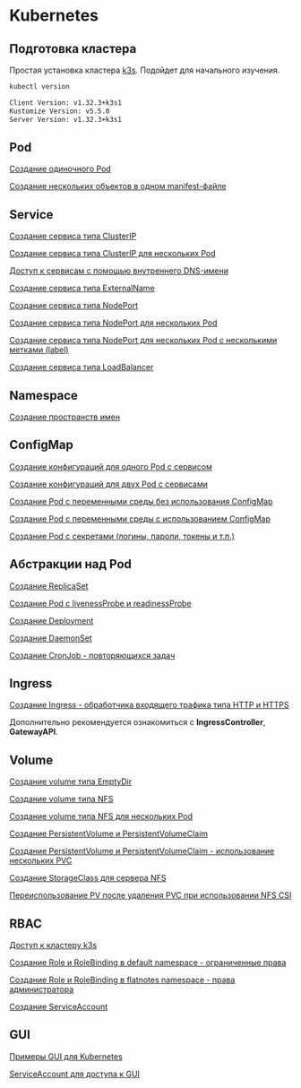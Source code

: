 # Kubernetes

## Подготовка кластера

Простая установка кластера [k3s](cluster-k3s-init.md). Подойдет для начального изучения.

```bash
kubectl version

Client Version: v1.32.3+k3s1
Kustomize Version: v5.5.0
Server Version: v1.32.3+k3s1
```

## Pod

[Создание одиночного Pod](manifests/pod-single.yaml)

[Создание нескольких объектов в одном manifest-файле](manifests/pod-several.yaml)

## Service

[Создание сервиса типа ClusterIP](manifests/service-clusterip-singlepod.yaml)

[Создание сервиса типа ClusterIP для нескольких Pod](manifests/service-clusterip-multipod.yaml)

[Доступ к сервисам с помощью внутреннего DNS-имени](manifests/service-access-via-dns.yaml)

[Создание сервиса типа ExternalName](manifests/service-externalname.yaml)

[Создание сервиса типа NodePort](manifests/service-nodeport.yaml)

[Создание сервиса типа NodePort для нескольких Pod](manifests/service-nodeport-multipod.yaml)

[Создание сервиса типа NodePort для нескольких Pod с несколькими метками (label)](manifests/service-nodeport-labels.yaml)

[Создание сервиса типа LoadBalancer](manifests/service-loadbalancer.yaml)

## Namespace

[Создание пространств имен](manifests/namespace.yaml)

## ConfigMap

[Создание конфигураций для одного Pod с сервисом](manifests/configmap-single-service.yaml)

[Создание конфигураций для двух Pod с сервисами](manifests/configmap-several-services.yaml)

[Создание Pod с переменными среды без использования ConfigMap](manifests/env.yaml)

[Создание Pod с переменными среды с использованием ConfigMap](manifests/env-configmap.yaml)

[Создание Pod с секретами (логины, пароли, токены и т.п.)](manifests/secret.yaml)

## Абстракции над Pod

[Создание ReplicaSet](manifests/replicaset.yaml)

[Создание Pod с livenessProbe и readinessProbe](manifests/probes.yaml)

[Создание Deployment](manifests/deployment.yaml)

[Создание DaemonSet](manifests/daemonset.yaml)

[Создание CronJob - повторяющихся задач](manifests/cronjob.yaml)

## Ingress

[Создание Ingress - обработчика входящего трафика типа HTTP и HTTPS](manifests/ingress.yaml)

Дополнительно рекомендуется ознакомиться с **IngressController**, **GatewayAPI**.

## Volume

[Создание volume типа EmptyDir](manifests/volume-emptydir.yaml)

[Создание volume типа NFS](manifests/volume-nfs.yaml)

[Создание volume типа NFS для нескольких Pod](manifests/volume-nfs-deployment.yaml)

[Создание PersistentVolume и PersistentVolumeClaim](manifests/volume-pve-single.yaml)

[Создание PersistentVolume и PersistentVolumeClaim - использование нескольких PVC](manifests/volume-pvc-multi.yaml)

[Создание StorageClass для сервера NFS](manifests/storageclass-csi-nfs.yaml)

[Переиспользование PV после удаления PVC при использовании NFS CSI](manifests/storageclass-csi-nfs-reusage.yaml)

## RBAC

[Доступ к кластеру k3s](cluster-k3s-remote-access.md)

[Создание Role и RoleBinding в default namespace - ограниченные права](manifests/rbac-role-rolebinding-default.yaml)

[Создание Role и RoleBinding в flatnotes namespace - права администратора](manifests/rbac-role-rolebinding-default.yaml)

[Создание ServiceAccount](manifests/rbac-serviceaccount.yaml)

## GUI

[Примеры GUI для Kubernetes](gui-install.md)

[ServiceAccount для доступа к GUI](manifests/rbac-serviceaccount-gui.yaml)